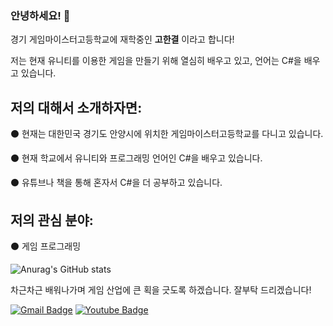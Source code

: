 ### 안녕하세요! 👋
경기 게임마이스터고등학교에 재학중인 **고한결** 이라고 합니다!

저는 현재 유니티를 이용한 게임을 만들기 위해 열심히 배우고 있고, 언어는 C#을 배우고 있습니다.

## 저의 대해서 소개하자면:
⚫ 현재는 대한민국 경기도 안양시에 위치한 게임마이스터고등학교를 다니고 있습니다.

⚫ 현재 학교에서 유니티와 프로그래밍 언어인 C#을 배우고 있습니다.

⚫ 유튜브나 책을 통해 혼자서 C#을 더 공부하고 있습니다.



## 저의 관심 분야:

⚫ 게임 프로그래밍

![Anurag's GitHub stats](https://github-readme-stats.vercel.app/api?username=1ruf&show_icons=true&theme=radical)

차근차근 배워나가며 게임 산업에 큰 획을 긋도록 하겠습니다. 잘부탁 드리겠습니다!

[![Gmail Badge](https://img.shields.io/badge/Gmail-d14836?style=flat-square&logo=Gmail&logoColor=white&link=mailto:snugyun01@gmail.com)](mailto:1rufgames@gmail.com)
[![Youtube Badge](https://img.shields.io/badge/Youtube-ff0000?style=flat-square&logo=youtube&link=https://www.youtube.com/c/kyleschool)](https://www.youtube.com/@1ruf-games)
